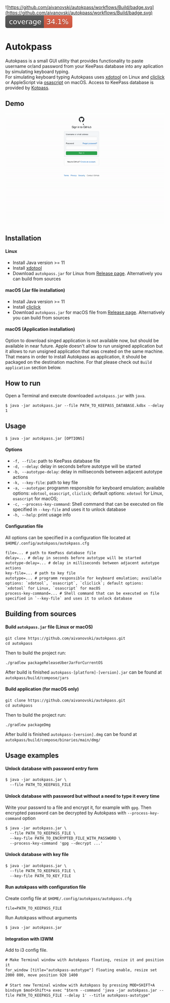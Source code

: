 ![https://github.com/aivanovski/autokpass/workflows/Build/badge.svg](https://github.com/aivanovski/autokpass/workflows/Build/badge.svg) ![Coverage](.github/badges/jacoco.svg)

# Autokpass
Autokpass is a small GUI utility that provides functionality to paste username or/and password from your KeePass database into any aplication by simulating keyboard typing. </br>
For simulating keyboard typing Autokpass uses [xdotool](https://github.com/jordansissel/xdotool) on Linux and [cliclick](https://github.com/BlueM/cliclick) or AppleScript via [osascript](https://ss64.com/osx/osascript.html) on macOS. Access to KeePass database is provided by [Kotpass](https://github.com/Anvell/kotpass).

## Demo
![demo](https://github.com/aivanovski/autokpass/blob/main/screenshots/autokpass-demo.gif)

## Installation 
#### Linux
- Install Java version >= 11
- Install [xdotool](https://github.com/jordansissel/xdotool)
- Download `autokpass.jar` for Linux from [Release page](https://github.com/aivanovski/autokpass/releases). Alternatively you can build from sources

#### macOS (Jar file installation)
- Install Java version >= 11
- Install [cliclick](https://github.com/BlueM/cliclick)
- Download `autokpass.jar` for macOS file from [Release page](https://github.com/aivanovski/autokpass/releases). Alternatively you can build from sources

#### macOS (Application installation)
Option to download singed application is not available now, but should be available in near future.
Apple doesn't allow to run unsigned application but it allows to run unsigned application that was created on the same machine. That means in order to install Autokpass as application, it should be packaged on the destination machine. For that please check out `Build application` section below.

## How to run
Open a Terminal and execute downloaded `autokpass.jar` with `java`.
```
$ java -jar autokpass.jar --file PATH_TO_KEEPASS_DATABASE.kdbx --delay 1
```

## Usage
```
$ java -jar autokpass.jar [OPTIONS]
```

#### Options
- `-f, --file`: path to KeePass database file
- `-d, --delay`: delay in seconds before autotype will be started
- `-b, --autotype-delay`: delay in milliseconds between adjacent autotype actions
- `-k, --key-file`: path to key file
- `-a, --autotype`: programm responsible for keyboard emulation; available options: `xdotool`, `osascript`, `cliclick`; default options: `xdotool` for Linux, `osascript` for macOS;
- `-c, --process-key-command`: Shell command that can be executed on file specified in `--key-file` and uses it to unlock database
- `-h, --help`: print usage info

#### Configuration file
All options can be specified in a configuration file located at `$HOME/.config/autokpass/autokpass.cfg`
```
file=... # path to KeePass database file
delay=... # delay in seconds before autotype will be started
autotype-delay=... # delay in milliseconds between adjacent autotype actions
key-file=... # path to key file
autotype=... # programm responsible for keyboard emulation; available options: `xdotool`, `osascript`, `cliclick`; default options: `xdotool` for Linux, `osascript` for macOS
process-key-command=... # Shell command that can be executed on file specified in `--key-file` and uses it to unlock database
```

## Building from sources

#### Build `autokpass.jar` file (Linux or macOS)
```
git clone https://github.com/aivanovski/autokpass.git
cd autokpass
```
Then to build the project run:
```
./gradlew packageReleaseUberJarForCurrentOS
```
After build is finished `autokpass-[platform]-[version].jar` can be found at `autokpass/build/compose/jars`

#### Build application (for macOS only)
```
git clone https://github.com/aivanovski/autokpass.git
cd autokpass
```
Then to build the project run:
```
./gradlew packageDmg
```
After build is finished `autokpass-[version].dmg` can be found at `autokpass/build/compose/binaries/main/dmg/`

## Usage examples
#### Unlock database with password entry form
```
$ java -jar autokpass.jar \
  --file PATH_TO_KEEPASS_FILE
```

#### Unlock database with password but without a need to type it every time
Write your passwrd to a file and encrypt it, for example with `gpg`.
Then encrypted password can be decrypted by Autokpass with `--process-key-command` option
```
$ java -jar autokpass.jar \
  --file PATH_TO_KEEPASS_FILE \
  --key-file PATH_TO_ENCRYPTED_FILE_WITH_PASSWORD \
  --process-key-command 'gpg --decrypt ...'
```

#### Unlock database with key file
```
$ java -jar autokpass.jar \
  --file PATH_TO_KEEPASS_FILE \
  --key-file PATH_TO_KEY_FILE
```

#### Run autokpass with configuration file
Create config file at `$HOME/.config/autokpass/autokpass.cfg`
```
file=PATH_TO_KEEPASS_FILE
```
Run Autokpass without arguments
```
$ java -jar autokpass.jar
```

#### Integration with I3WM
Add to i3 config file.
```
# Make Terminal window with Autokpass floating, resize it and position it
for_window [title="autokpass-autotype"] floating enable, resize set 2000 800, move position 920 1400

# Start new Terminal window with Autokpass by pressing MOD+SHIFT+A
bindsym $mod+Shift+a exec "$term --command 'java -jar autokpass.jar --file PATH_TO_KEEPASS_FILE --delay 1' --title autokpass-autotype"
```
